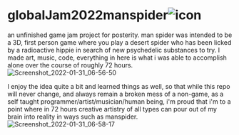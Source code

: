# globalJam2022manspider![icon](https://user-images.githubusercontent.com/13801315/151798090-7ed2702a-e8d3-4f17-a845-4b3d73354db8.png)

an unfinished game jam project for posterity.
man spider was intended to be a 3D, first person game where you play a desert spider who has been licked by a radioactive hippie in search of new psychedelic substances to try. I made art, music, code, everything in here is what i was able to accomplish alone over the course of roughly 72 hours. 
![Screenshot_2022-01-31_06-56-50](https://user-images.githubusercontent.com/13801315/151797937-8a22487e-6671-4f16-9c46-239bc276f9d4.png)

I enjoy the idea quite a bit and learned things as well, so that while this repo will never change, and always remain a broken mess of a non-game, as a self taught programmer/artist/musician/human being, i'm proud that i'm to a point where in 72 hours creative artistry of all types can pour out of my brain into reality in ways such as manspider. 
![Screenshot_2022-01-31_06-58-17](https://user-images.githubusercontent.com/13801315/151797989-7e983193-22b1-4399-bde2-78b5c95d388d.png)
